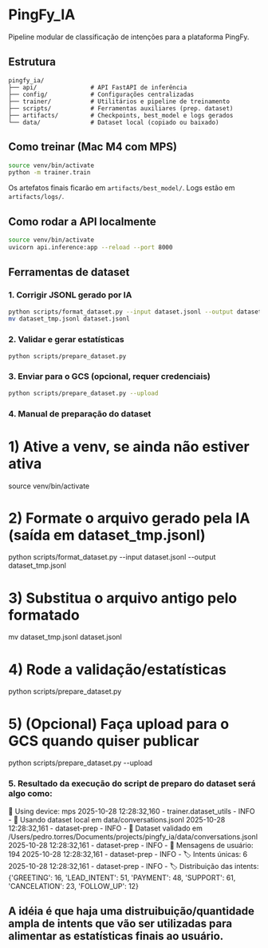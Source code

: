 # PingFy_IA

Pipeline modular de classificação de intenções para a plataforma PingFy.

## Estrutura

```
pingfy_ia/
├── api/               # API FastAPI de inferência
├── config/            # Configurações centralizadas
├── trainer/           # Utilitários e pipeline de treinamento
├── scripts/           # Ferramentas auxiliares (prep. dataset)
├── artifacts/         # Checkpoints, best_model e logs gerados
└── data/              # Dataset local (copiado ou baixado)
```

## Como treinar (Mac M4 com MPS)

```bash
source venv/bin/activate
python -m trainer.train
```

Os artefatos finais ficarão em `artifacts/best_model/`. Logs estão em `artifacts/logs/`.

## Como rodar a API localmente

```bash
source venv/bin/activate
uvicorn api.inference:app --reload --port 8000
```

## Ferramentas de dataset

### 1. Corrigir JSONL gerado por IA

```bash
python scripts/format_dataset.py --input dataset.jsonl --output dataset_tmp.jsonl
mv dataset_tmp.jsonl dataset.jsonl
```

### 2. Validar e gerar estatísticas

```bash
python scripts/prepare_dataset.py
```

### 3. Enviar para o GCS (opcional, requer credenciais)

```bash
python scripts/prepare_dataset.py --upload
```

### 4. Manual de preparação do dataset 

# 1) Ative a venv, se ainda não estiver ativa
source venv/bin/activate

# 2) Formate o arquivo gerado pela IA (saída em dataset_tmp.jsonl)
python scripts/format_dataset.py --input dataset.jsonl --output dataset_tmp.jsonl

# 3) Substitua o arquivo antigo pelo formatado
mv dataset_tmp.jsonl dataset.jsonl

# 4) Rode a validação/estatísticas
python scripts/prepare_dataset.py

# 5) (Opcional) Faça upload para o GCS quando quiser publicar
python scripts/prepare_dataset.py --upload

### 5. Resultado da execução do script de preparo do dataset será algo como:
🚀 Using device: mps
2025-10-28 12:28:32,160 - trainer.dataset_utils - INFO - 📁 Usando dataset local em data/conversations.jsonl
2025-10-28 12:28:32,161 - dataset-prep - INFO - 📄 Dataset validado em /Users/pedro.torres/Documents/projects/pingfy_ia/data/conversations.jsonl
2025-10-28 12:28:32,161 - dataset-prep - INFO - 📝 Mensagens de usuário: 194
2025-10-28 12:28:32,161 - dataset-prep - INFO - 🏷️  Intents únicas: 6
2025-10-28 12:28:32,161 - dataset-prep - INFO - 🏷️  Distribuição das intents: {'GREETING': 16, 'LEAD_INTENT': 51, 'PAYMENT': 48, 'SUPPORT': 61, 'CANCELATION': 23, 'FOLLOW_UP': 12}
## A idéia é que haja uma distruibuição/quantidade ampla de intents que vão ser utilizadas para alimentar as estatísticas finais ao usuário.
